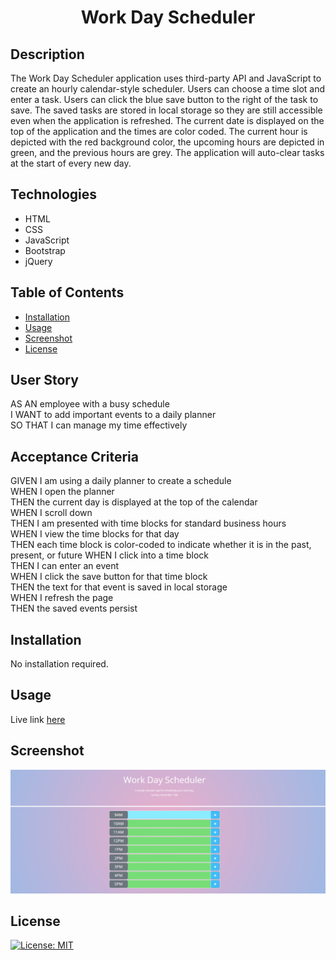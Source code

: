 ## <h1 align="center">Work Day Scheduler</h1>

## Description
The Work Day Scheduler application uses third-party API and JavaScript to create an hourly calendar-style scheduler. Users can choose a time slot and enter a task. Users can click the blue save button to the right of the task to save. The saved tasks are stored in local storage so they are still accessible even when the application is refreshed. The current date is displayed on the top of the application and the times are color coded. The current hour is depicted with the red background color, the upcoming hours are depicted in green, and the previous hours are grey. The application will auto-clear tasks at the start of every new day.

## Technologies
- HTML
- CSS
- JavaScript
- Bootstrap
- jQuery

## Table of Contents

- [Installation](#installation)
- [Usage](#usage)
- [Screenshot](#screenshot)
- [License](#license)
## User Story
AS AN employee with a busy schedule<br>
I WANT to add important events to a daily planner<br>
SO THAT I can manage my time effectively<br>
## Acceptance Criteria
GIVEN I am using a daily planner to create a schedule<br>
WHEN I open the planner<br>
THEN the current day is displayed at the top of the calendar<br>
WHEN I scroll down<br>
THEN I am presented with time blocks for standard business hours<br>
WHEN I view the time blocks for that day<br>
THEN each time block is color-coded to indicate whether it is in the past, present, or future
WHEN I click into a time block<br>
THEN I can enter an event<br>
WHEN I click the save button for that time block<br>
THEN the text for that event is saved in local storage<br>
WHEN I refresh the page<br>
THEN the saved events persist

## Installation

No installation required.
## Usage
Live link [here](https://brianlockerbie.github.io/work-day-scheduler/)

## Screenshot
<img src="./assets/images/work-day-screenshot2.png">

## License

[![License: MIT](https://img.shields.io/badge/License-MIT-yellow.svg)](https://opensource.org/licenses/MIT)
